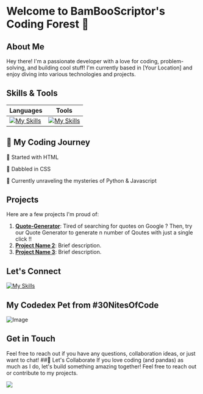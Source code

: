 # Welcome to BamBooScriptor's Coding Forest 👋

## About Me
Hey there! I'm a passionate developer with a love for coding, problem-solving, and building cool stuff! I'm currently based in [Your Location] and enjoy diving into various technologies and projects.

## Skills & Tools
| Languages | Tools   |
|---------|--------|
| [![My Skills](https://skillicons.dev/icons?i=js,html,css,python,bootstrap,linux,md,git,qt)](https://skillicons.dev) | [![My Skills](https://skillicons.dev/icons?i=mint,windows,github,discord,powershell,idea,vscode,stackoverflow,pycharm)](https://skillicons.dev) |

## 🐾 My Coding Journey
🐾 Started with HTML

🐾 Dabbled in CSS

🐾 Currently unraveling the mysteries of Python & Javascript


## Projects
Here are a few projects I'm proud of:
1. **[Quote-Generator](https://github.com/Prajwal201011/Quote-Generator)**: Tired of searching for quotes on Google ? Then, try our Quote Generator to generate n number of Qoutes with just a single click !!
2. **[Project Name 2](link)**: Brief description.
3. **[Project Name 3](link)**: Brief description.



## Let's Connect
[![My Skills](https://skillicons.dev/icons?i=twitter)](https://twitter.com/Prajwalvs556640) 

## My Codedex Pet from #30NitesOfCode
![Image](https://github.com/Prajwal201011/Prajwal201011/assets/150644350/ff57627c-f2f5-42f5-833c-f6fa65b07dbb)

## Get in Touch
Feel free to reach out if you have any questions, collaboration ideas, or just want to chat!
##🎋 Let's Collaborate
If you love coding (and pandas) as much as I do, let's build something amazing together! Feel free to reach out or contribute to my projects.

[![](https://visitcount.itsvg.in/api?id=Prajwal201011&label=Profile%20Viits&pretty=false)](https://visitcount.itsvg.in)

<!---
Prajwal201011/Prajwal201011 is a ✨ special ✨ repository because its `README.md` (this file) appears on your GitHub profile.
You can click the Preview link to take a look at your changes.
--->
